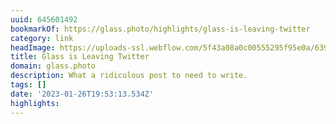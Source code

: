 ```yaml
---
uuid: 645601492
bookmarkOf: https://glass.photo/highlights/glass-is-leaving-twitter
category: link
headImage: https://uploads-ssl.webflow.com/5f43a08a0c00555295f95e0a/639f8d0838e93f440eff9475_twitter-grid.jpg
title: Glass is Leaving Twitter
domain: glass.photo
description: What a ridiculous post to need to write.
tags: []
date: '2023-01-26T19:53:13.534Z'
highlights:
---
```



